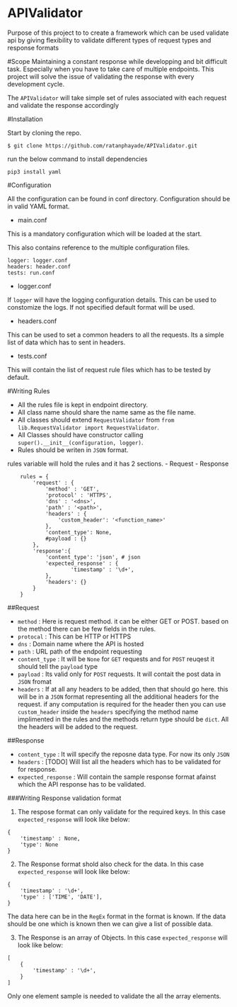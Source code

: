 # APIValidator
Purpose of this project to to create a framework which can be used validate api by giving flexibility to validate different types of request types and response formats


#Scope
Maintaining a constant response while developping and bit difficult task. Especially when you have to take care of multiple endpoints. This project will solve the issue of validating the response with every development cycle.

The `APIValidator` will take simple set of rules associated with each request and validate the response accordingly 

#Installation

Start by cloning the repo.

```
$ git clone https://github.com/ratanphayade/APIValidator.git
```

run the below command to install dependencies

```
pip3 install yaml
```

#Configuration

All the configuration can be found in conf directory. Configuration should be in valid YAML format.

- main.conf

This is a mandatory configuration which will be loaded at the start.

This also contains reference to the multiple configuration files.
```
logger: logger.conf
headers: header.conf
tests: run.conf
```

- logger.conf

If `logger` will have the logging configuration details. This can be used to constomize the logs. If not specified default format will be used.

- headers.conf

This can be used to set a common headers to all the requests. Its a simple list of data which has to sent in headers.

- tests.conf

This will contain the list of request rule files which has to be tested by default.

#Writing Rules

- All the rules file is kept in endpoint directory. 
- All class name should share the name same as the file name.
- All classes should extend `RequestValidator` from `from lib.RequestValidator import RequestValidator`.
- All Classes should have constructor calling `super().__init__(configuration, logger)`.
- Rules should be writen in `JSON` format.

rules variable will hold the rules and it has 2 sections.
    - Request
    - Response

```
    rules = {
        'request' : {
            'method' : 'GET',
            'protocol' : 'HTTPS',
            'dns' : '<dns>',
            'path' : '<path>',
            'headers' : {
                'custom_header': '<function_name>'
            },
            'content_type': None,
            #payload : {}
        },
        'response':{
            'content_type': 'json', # json
            'expected_response' : {
                    'timestamp' : '\d+',
            },
            'headers': {}
        }
    }
```

##Request

- `method` : Here is request method. it can be either GET or POST. based on the method there can be few fields in the rules.
- `protocal` : This can be HTTP or HTTPS
- `dns` :  Domain name where the API is hosted
- `path` : URL path of the endpoint requesting
- `content_type` : It will be `None` for `GET` requests and for `POST` reuqest it should tell the `payload` type
- `payload` : Its valid only for `POST` requests. It will contait the post data in `JSON` fromat
- `headers` : If at all any headers to be added, then that should go here. this will be in a `JSON` format representing all the additional headers for the request. if any computation is required for the header then you can use `custom_header` inside the `headers` specifying the method name implimented in the rules and the methods return type should be `dict`. All the headers will be added to the request.

##Response

- `content_type` : It will specify the reposne data type. For now its only `JSON`
- `headers` : [TODO] Will list all the headers which has to be validated for for response.
- `expected_response` : Will contain the sample response format afainst which the API response has to be validated. 


###Writing Response validation format

1. The respose format can only validate for the required keys. In this case `expected_response` will look like below:
```
{
    'timestamp' : None,
    'type': None
}
```

2. The Response format shold also check for the data. In this case `expected_response` will look like below:
```
{
    'timestamp' : '\d+',
    'type' : ['TIME', 'DATE'],
}
```
The data here can be in the `RegEx` format in the format is known. If the data should be one which is known then we can give a list of possible data.

3. The Response is an array of Objects. In this case `expected_response` will look like below:
```
[
    {
        'timestamp' : '\d+',
    }
]
```
Only one element sample is needed to validate the all the array elements.





